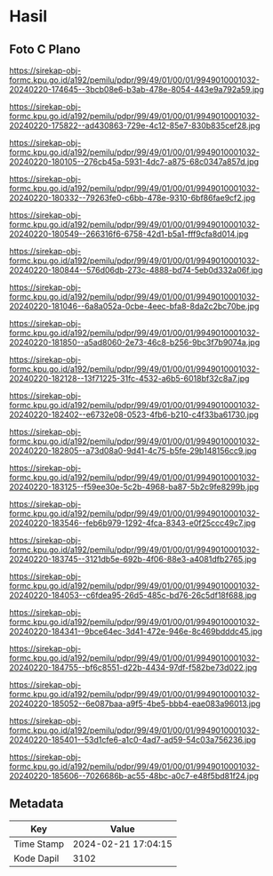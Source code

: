 # Hasil

## Foto C Plano

https://sirekap-obj-formc.kpu.go.id/a192/pemilu/pdpr/99/49/01/00/01/9949010001032-20240220-174645--3bcb08e6-b3ab-478e-8054-443e9a792a59.jpg

https://sirekap-obj-formc.kpu.go.id/a192/pemilu/pdpr/99/49/01/00/01/9949010001032-20240220-175822--ad430863-729e-4c12-85e7-830b835cef28.jpg

https://sirekap-obj-formc.kpu.go.id/a192/pemilu/pdpr/99/49/01/00/01/9949010001032-20240220-180105--276cb45a-5931-4dc7-a875-68c0347a857d.jpg

https://sirekap-obj-formc.kpu.go.id/a192/pemilu/pdpr/99/49/01/00/01/9949010001032-20240220-180332--79263fe0-c6bb-478e-9310-6bf86fae9cf2.jpg

https://sirekap-obj-formc.kpu.go.id/a192/pemilu/pdpr/99/49/01/00/01/9949010001032-20240220-180549--266316f6-6758-42d1-b5a1-fff9cfa8d014.jpg

https://sirekap-obj-formc.kpu.go.id/a192/pemilu/pdpr/99/49/01/00/01/9949010001032-20240220-180844--576d06db-273c-4888-bd74-5eb0d332a06f.jpg

https://sirekap-obj-formc.kpu.go.id/a192/pemilu/pdpr/99/49/01/00/01/9949010001032-20240220-181046--6a8a052a-0cbe-4eec-bfa8-8da2c2bc70be.jpg

https://sirekap-obj-formc.kpu.go.id/a192/pemilu/pdpr/99/49/01/00/01/9949010001032-20240220-181850--a5ad8060-2e73-46c8-b256-9bc3f7b9074a.jpg

https://sirekap-obj-formc.kpu.go.id/a192/pemilu/pdpr/99/49/01/00/01/9949010001032-20240220-182128--13f71225-31fc-4532-a6b5-6018bf32c8a7.jpg

https://sirekap-obj-formc.kpu.go.id/a192/pemilu/pdpr/99/49/01/00/01/9949010001032-20240220-182402--e6732e08-0523-4fb6-b210-c4f33ba61730.jpg

https://sirekap-obj-formc.kpu.go.id/a192/pemilu/pdpr/99/49/01/00/01/9949010001032-20240220-182805--a73d08a0-9d41-4c75-b5fe-29b148156cc9.jpg

https://sirekap-obj-formc.kpu.go.id/a192/pemilu/pdpr/99/49/01/00/01/9949010001032-20240220-183125--f59ee30e-5c2b-4968-ba87-5b2c9fe8299b.jpg

https://sirekap-obj-formc.kpu.go.id/a192/pemilu/pdpr/99/49/01/00/01/9949010001032-20240220-183546--feb6b979-1292-4fca-8343-e0f25ccc49c7.jpg

https://sirekap-obj-formc.kpu.go.id/a192/pemilu/pdpr/99/49/01/00/01/9949010001032-20240220-183745--3121db5e-692b-4f06-88e3-a4081dfb2765.jpg

https://sirekap-obj-formc.kpu.go.id/a192/pemilu/pdpr/99/49/01/00/01/9949010001032-20240220-184053--c6fdea95-26d5-485c-bd76-26c5df18f688.jpg

https://sirekap-obj-formc.kpu.go.id/a192/pemilu/pdpr/99/49/01/00/01/9949010001032-20240220-184341--9bce64ec-3d41-472e-946e-8c469bdddc45.jpg

https://sirekap-obj-formc.kpu.go.id/a192/pemilu/pdpr/99/49/01/00/01/9949010001032-20240220-184755--bf6c8551-d22b-4434-97df-f582be73d022.jpg

https://sirekap-obj-formc.kpu.go.id/a192/pemilu/pdpr/99/49/01/00/01/9949010001032-20240220-185052--6e087baa-a9f5-4be5-bbb4-eae083a96013.jpg

https://sirekap-obj-formc.kpu.go.id/a192/pemilu/pdpr/99/49/01/00/01/9949010001032-20240220-185401--53d1cfe6-a1c0-4ad7-ad59-54c03a756236.jpg

https://sirekap-obj-formc.kpu.go.id/a192/pemilu/pdpr/99/49/01/00/01/9949010001032-20240220-185606--7026686b-ac55-48bc-a0c7-e48f5bd81f24.jpg


## Metadata

| Key        | Value               |
| ---------- | ------------------- |
| Time Stamp | 2024-02-21 17:04:15 |
| Kode Dapil | 3102                |




